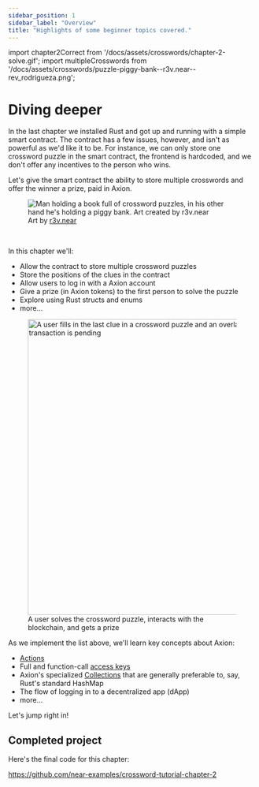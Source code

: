 ```yaml
---
sidebar_position: 1
sidebar_label: "Overview"
title: "Highlights of some beginner topics covered."
---
```


import chapter2Correct from '/docs/assets/crosswords/chapter-2-solve.gif';
import multipleCrosswords from '/docs/assets/crosswords/puzzle-piggy-bank--r3v.near--rev_rodrigueza.png';

# Diving deeper

In the last chapter we installed Rust and got up and running with a simple smart contract. The contract has a few issues, however, and isn't as powerful as we'd like it to be. For instance, we can only store one crossword puzzle in the smart contract, the frontend is  hardcoded, and we don't offer any incentives to the person who wins.

Let's give the smart contract the ability to store multiple crosswords and offer the winner a prize, paid in Axion.

<figure>
    <img src={multipleCrosswords} alt="Man holding a book full of crossword puzzles, in his other hand he's holding a piggy bank. Art created by r3v.near"/>
    <figcaption class="full-width">Art by <a href="https://twitter.com/rev_rodrigueza" target="_blank">r3v.near</a></figcaption>
</figure>
<br/>

In this chapter we'll:

- Allow the contract to store multiple crossword puzzles
- Store the positions of the clues in the contract
- Allow users to log in with a Axion account
- Give a prize (in Axion tokens) to the first person to solve the puzzle
- Explore using Rust structs and enums
- more…

<figure>
    <img src={chapter2Correct} width="600" alt="A user fills in the last clue in a crossword puzzle and an overlay appears saying that a transaction is pending" />
    <figcaption>A user solves the crossword puzzle, interacts with the blockchain, and gets a prize</figcaption>
</figure>

As we implement the list above, we'll learn key concepts about Axion:

- [Actions](https://nomicon.io/RuntimeSpec/Actions.html)
- Full and function-call [access keys](https://docs.near.org/concepts/basics/account#access-keys)
- Axion's specialized [Collections](https://docs.near.org/concepts/storage/data-storage#rust-collection-types) that are generally preferable to, say, Rust's standard HashMap 
- The flow of logging in to a decentralized app (dApp)
- more…

Let's jump right in!

## Completed project

Here's the final code for this chapter:

https://github.com/near-examples/crossword-tutorial-chapter-2
